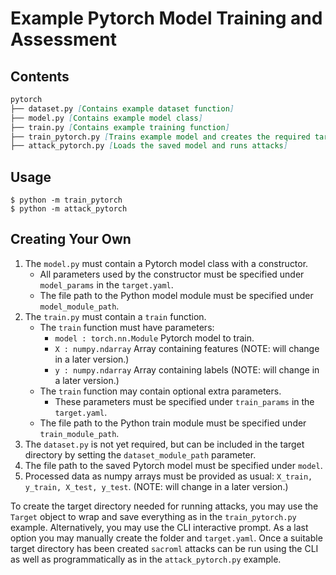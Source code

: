 # Example Pytorch Model Training and Assessment

## Contents

```md
pytorch
├── dataset.py [Contains example dataset function]
├── model.py [Contains example model class]
├── train.py [Contains example training function]
├── train_pytorch.py [Trains example model and creates the required target_dir/]
├── attack_pytorch.py [Loads the saved model and runs attacks]
```

## Usage

```
$ python -m train_pytorch
$ python -m attack_pytorch
```

## Creating Your Own

1. The `model.py` must contain a Pytorch model class with a constructor.
    * All parameters used by the constructor must be specified under
      `model_params` in the `target.yaml`.
    * The file path to the Python model module must be specified under
      `model_module_path`.
2. The `train.py` must contain a `train` function.
    * The `train` function must have parameters:
        - `model : torch.nn.Module` Pytorch model to train.
        - `X : numpy.ndarray` Array containing features (NOTE: will change in a
          later version.)
        - `y : numpy.ndarray` Array containing labels (NOTE: will change in a
          later version.)
    * The `train` function may contain optional extra parameters.
        - These parameters must be specified under `train_params` in the `target.yaml`.
    * The file path to the Python train module must be specified under
      `train_module_path`.
3. The `dataset.py` is not yet required, but can be included in the target
   directory by setting the `dataset_module_path` parameter.
4. The file path to the saved Pytorch model must be specified under `model`.
5. Processed data as numpy arrays must be provided as usual: `X_train, y_train,
   X_test, y_test`. (NOTE: will change in a later version.)

To create the target directory needed for running attacks, you may use the
`Target` object to wrap and save everything as in the `train_pytorch.py`
example. Alternatively, you may use the CLI interactive prompt. As a last
option you may manually create the folder and `target.yaml`. Once a suitable
target directory has been created `sacroml` attacks can be run using the CLI as
well as programmatically as in the `attack_pytorch.py` example.
